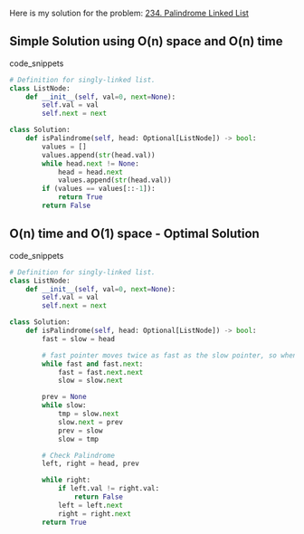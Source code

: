 Here is my solution for the problem: [234. Palindrome Linked List](https://leetcode.com/problems/palindrome-linked-list/)


## Simple Solution using O(n) space and O(n) time

code_snippets
```python
# Definition for singly-linked list.
class ListNode:
    def __init__(self, val=0, next=None):
        self.val = val
        self.next = next

class Solution:
    def isPalindrome(self, head: Optional[ListNode]) -> bool:
        values = []
        values.append(str(head.val))
        while head.next != None:
            head = head.next
            values.append(str(head.val))
        if (values == values[::-1]):
            return True
        return False
```


## O(n) time and O(1) space - Optimal Solution

code_snippets
```python
# Definition for singly-linked list.
class ListNode:
    def __init__(self, val=0, next=None):
        self.val = val
        self.next = next

class Solution:
    def isPalindrome(self, head: Optional[ListNode]) -> bool:
        fast = slow = head

        # fast pointer moves twice as fast as the slow pointer, so when fast gets to the end, slow will be in the middle.
        while fast and fast.next:
            fast = fast.next.next
            slow = slow.next

        prev = None
        while slow:
            tmp = slow.next
            slow.next = prev
            prev = slow
            slow = tmp

        # Check Palindrome
        left, right = head, prev

        while right: 
            if left.val != right.val:
                return False
            left = left.next
            right = right.next
        return True
```

